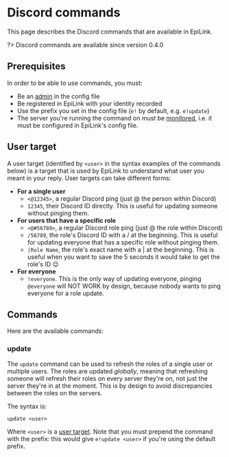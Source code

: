 # Discord commands

This page describes the Discord commands that are available in EpiLink.

?> Discord commands are available since version 0.4.0

## Prerequisites

In order to be able to use commands, you must:

- Be an [admin](MaintainerGuide.md#general-settings) in the config file
- Be registered in EpiLink with your identity recorded
- Use the prefix you set in the config file (`e!` by default, e.g. `e!update`)
- The server you're running the command on must be [monitored](MaintainerGuide.md#discord-configuration), i.e. it must be configured in EpiLink's config file.

## User target

A user target (identified by `<user>` in the syntax examples of the commands below) is a target that is used by EpiLink to understand what user you meant in your reply. User targets can take different forms:

- **For a single user**
    - `<@12345>`, a regular Discord ping (just @ the person within Discord)
    - `12345`, their Discord ID directly. This is useful for updating someone without pinging them.
- **For users that have a specific role**
    - `<@#56789>`, a regular Discord role ping (just @ the role within Discord)
    - `/56789`, the role's Discord ID with a / at the beginning. This is useful for updating everyone that has a specific role without pinging them.
    - `|Role Name`, the role's exact name with a | at the beginning. This is useful when you want to save the 5 seconds it would take to get the role's ID 😉
- **For everyone**
    - `!everyone`. This is the only way of updating everyone, pinging `@everyone` will NOT WORK by design, because nobody wants to ping everyone for a role update.

## Commands

Here are the available commands:

### update

The `update` command can be used to refresh the roles of a single user or multiple users. The roles are updated *globally*, meaning that refreshing someone will refresh their roles on every server they're on, not just the server they're in at the moment. This is by design to avoid discrepancies between the roles on the servers.

The syntax is:

```
update <user>
```

Where `<user>` is a [user target](#user-target). Note that you must prepend the command with the prefix: this would give `e!update <user>` if you're using the default prefix.